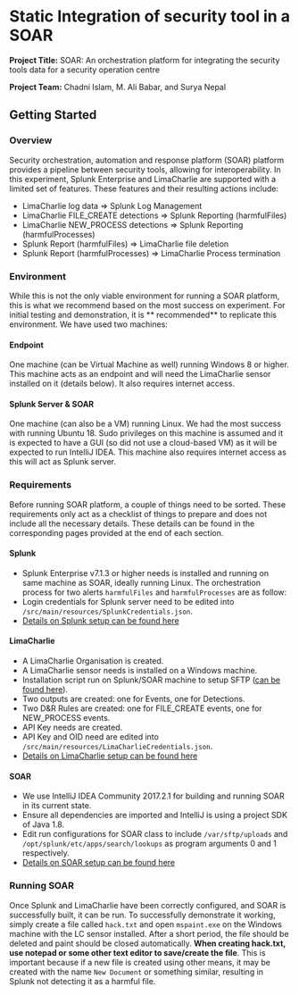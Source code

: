 
# Static Integration of security tool in a SOAR

**Project Title:**  SOAR: An orchestration platform for integrating the security tools data for a security operation centre 

**Project Team:** Chadni Islam, M. Ali Babar, and Surya Nepal


## Getting Started

### Overview
Security orchestration, automation and response platform (SOAR) platform provides a pipeline between security tools,  allowing for interoperability. 
In this experiment, Splunk Enterprise and LimaCharlie are supported with a limited set of features. These features and their resulting actions include:
- LimaCharlie log data => Splunk Log Management
- LimaCharlie FILE_CREATE detections => Splunk Reporting (harmfulFiles)
- LimaCharlie NEW_PROCESS detections => Splunk Reporting (harmfulProcesses)
- Splunk Report (harmfulFiles) => LimaCharlie file deletion
- Splunk Report (harmfulProcesses) => LimaCharlie Process termination

### Environment
While this is not the only viable environment for running a SOAR platform, this is what we recommend based on the most success on experiment. For initial testing and demonstration, it is ** recommended** to replicate this environment. 
We have used two machines:
#### Endpoint
One machine (can be Virtual Machine as well) running Windows 8 or higher. This machine acts as an endpoint and will need the LimaCharlie sensor installed on it (details below). It also requires internet access.
#### Splunk Server & SOAR
One machine (can also be a VM) running Linux. We had the most success with running Ubuntu 18. Sudo privileges on this machine is assumed and it is expected to have a GUI (so did not use a cloud-based VM) as it will be expected to run IntelliJ IDEA. This machine also requires internet access as this will act as Splunk server.

### Requirements
Before running SOAR platform, a couple of things need to be sorted. These requirements only act as a checklist of things to prepare and does not include all the necessary details. These details can be found in the corresponding pages provided at the end of each section.
#### Splunk
- Splunk Enterprise v7.1.3 or higher needs is installed and running on same machine as SOAR, ideally running Linux.
The orchestration process for two alerts `harmfulFiles` and `harmfulProcesses` are as follow:
- Login credentials for Splunk server need to be edited into `/src/main/resources/SplunkCredentials.json`.
- [Details on Splunk setup can be found here](https://github.com/Chadni-Islam/Security-Orchestration-PoC/wiki/Splunk-Setup)
#### LimaCharlie
- A LimaCharlie Organisation is created.
- A LimaCharlie sensor needs is installed on a Windows machine.
- Installation script run on Splunk/SOAR machine to setup SFTP ([can be found here](https://github.com/Chadni-Islam/Security-Orchestration-PoC/wiki/issues/166#issuecomment-433292702)).
- Two outputs are created: one for Events, one for Detections.
- Two D&R Rules are created: one for FILE_CREATE events, one for NEW_PROCESS events.
- API Key needs are created.
- API Key and OID need are edited into `/src/main/resources/LimaCharlieCredentials.json`.
- [Details on LimaCharlie setup can be found here](https://github.com/Chadni-Islam/Security-Orchestration-PoC/wiki/LimaCharlie-Setup)
#### SOAR
- We use IntelliJ IDEA Community 2017.2.1 for building and running SOAR in its current state.
- Ensure all dependencies are imported and IntelliJ is using a project SDK of Java 1.8.
- Edit run configurations for SOAR class to include `/var/sftp/uploads` and `/opt/splunk/etc/apps/search/lookups` as program arguments 0 and 1 respectively.
- [Details on SOAR setup can be found here](https://github.com/Chadni-Islam/Security-Orchestration-PoC/wiki/SOAR_Setup)

### Running SOAR
Once Splunk and LimaCharlie have been correctly configured, and SOAR is successfully built, it can be run. To successfully demonstrate it working, simply create a file called `hack.txt` and open `mspaint.exe` on the Windows machine with the LC sensor installed. After a short period, the file should be deleted and paint should be closed automatically. **When creating hack.txt, use notepad or some other text editor to save/create the file**. This is important because if a new file is created using other means, it may be created with the name `New Document` or something similar, resulting in Splunk not detecting it as a harmful file.
